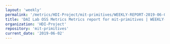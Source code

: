 ```yaml
---
layout: 'weekly'
permalink: '/metrics/HDI-Project/mit-primitives/WEEKLY-REPORT-2019-06-02'
title: 'DAI Lab OSS Metrics Metrics report for mit-primitives | WEEKLY-REPORT-2019-06-02'
organization: 'HDI-Project'
repository: 'mit-primitives'
current_date: '2019-06-02'
---
```

